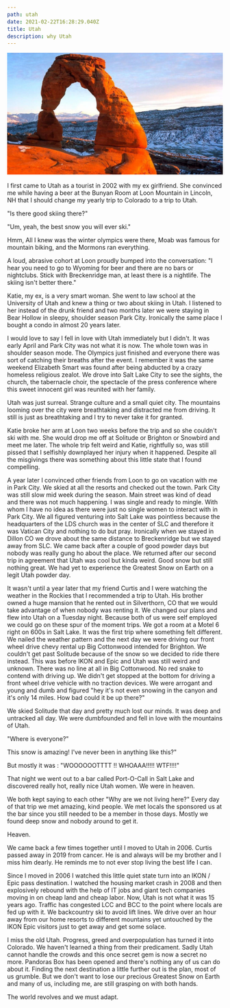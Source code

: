 ```yaml
---
path: utah
date: 2021-02-22T16:28:29.040Z
title: Utah
description: why Utah
---
```

![](../assets/arches.jpg)

I first came to Utah as a tourist in 2002 with my ex  girlfriend.  She convinced me while having a beer at the Bunyan Room at Loon Mountain in Lincoln, NH that I should change my yearly trip to Colorado to a trip to Utah.  

"Is there good skiing there?"

"Um, yeah, the best snow you will ever ski."

Hmm, All I knew was the winter olympics were there, Moab was famous for mountain biking, and the Mormons ran everything.  

A loud, abrasive cohort at Loon proudly bumped into the conversation: "I hear you need to go to Wyoming for beer and there are no bars or nightclubs. Stick with Breckenridge man, at least there is a nightlife. The skiing isn't better there."

Katie, my ex, is a very smart woman. She went to law school at the University of Utah and knew a thing or two about skiing in Utah. I listened to her instead of the drunk friend and two months later we were staying in Bear Hollow in sleepy, shoulder season Park City.  Ironically the same place I bought a condo in almost 20 years later. 

I would love to say I fell in love with Utah immediately but I didn't.  It was early April and Park City was not what it is now.  The whole town was in shoulder season mode.  The Olympics just finished and everyone there was sort of catching their breaths after the event.  I remember it was the same weekend Elizabeth Smart was found after being abducted by a crazy homeless religious zealot.  We drove into Salt Lake City to see the sights, the church, the tabernacle choir, the spectacle of the press conference where this sweet innocent girl was reunited with her family.  

Utah was just surreal. Strange culture and a small quiet city.  The mountains looming over the city were breathtaking and distracted me from driving.  It still is just as breathtaking and I try to never take it for granted.

Katie broke her arm at Loon two weeks before the trip and so she couldn't ski with me. She would drop me off at Solitude or Brighton or Snowbird and meet me later.  The whole trip felt weird and Katie, rightfully so, was still pissed that I selfishly downplayed her injury when it happened.  Despite all the misgivings there was something about this little state that I found compelling. 

A year later I convinced other friends from Loon to go on vacation with me in Park City. We skied at all the resorts and checked out the town. Park City was still slow mid week during the season. Main street was kind of dead and there was not much happening. I was single and ready to mingle.  With whom I have no idea as there were just no single women to interact with in Park City.  We all figured venturing into Salt Lake was pointless because the headquarters of the LDS church was in the center of SLC and therefore it was Vatican City and nothing to do but pray.   Ironically when we stayed in Dillon CO we drove about the same distance to Breckenridge but we stayed away from SLC.  We came back after a couple of good powder days but nobody was really gung ho about the place. We returned after our second trip in agreement that Utah was cool but kinda weird. Good snow but still nothing great.  We had yet to experience the Greatest Snow on Earth on a legit Utah powder day. 

It wasn't until a year later that my friend Curtis and I were watching the weather in the Rockies that I recommended a trip to Utah.  His brother owned a huge mansion that he rented out in Silverthorn, CO that we would take advantage of when nobody was renting it.  We changed our plans and flew into Utah on a Tuesday night.  Because both of us were self employed we could go on these spur of the moment trips.   We got a room at a Motel 6 right on 600s in Salt Lake. It was the first trip where something felt different. We nailed the weather pattern and the next day we were driving our front wheel drive chevy rental up Big Cottonwood intended for Brighton. We couldn't get past Solitude because of the snow so we decided to ride there instead. This was before IKON and Epic and Utah was still weird and unknown. There was no line at all in Big Cottonwood.  No red snake to contend with driving up. We didn't get stopped at the bottom for driving a front wheel drive vehicle with no traction devices. We were arrogant and young and dumb and figured "hey it's not even snowing in the canyon and it's only 14 miles. How bad could it be up there?"

We skied Solitude that day and pretty much lost our minds. It was deep and untracked all day.  We were dumbfounded and fell in love with the mountains of Utah.  

"Where is everyone?"

This snow is  amazing! I've never been in anything like this?"

But mostly it was : "WOOOOOOTTTT !!  WHOAAA!!!!! WTF!!!!"

 That night we went out to a bar called Port-O-Call in Salt Lake and discovered really hot, really nice Utah women.  We were in heaven.  

We both kept saying to each other "Why are we not living here?"  Every day of that trip we met amazing, kind people. We met locals the sponsored us at the bar since you still needed to be a member in those days.  Mostly we found deep snow and nobody around to get it.  

Heaven.

We came back a few times together until I moved to Utah in 2006.  Curtis passed away in 2019 from cancer.  He is and always will be my brother and I miss him dearly.  He reminds me to not ever stop living the best life I can.  

Since I moved in 2006 I watched this little quiet state turn into an IKON / Epic pass destination.  I watched the housing market crash in 2008 and then explosively rebound with the help of IT jobs and giant tech companies moving in on cheap land and cheap labor.  Now, Utah is not what it was 15 years ago.   Traffic has congested LCC and BCC to the point where locals are fed up with it. We backcountry ski to avoid lift lines.  We drive over an hour away from our home resorts to different mountains yet untouched  by the IKON Epic visitors just to get away and get some solace.  

I miss the old Utah.   Progress, greed and overpopulation has turned it into Colorado.  We haven't learned a thing from their predicament. Sadly Utah cannot handle the crowds and this once secret gem is now a secret no more.  Pandoras Box has been opened and there's nothing any of us can do about it.  Finding the next destination a little further out is the plan, most of us grumble.  But we don't want to lose our precious Greatest Snow on Earth and many of us, including me, are still grasping on with both hands.  

The world revolves and we must adapt.